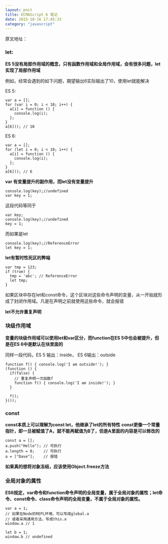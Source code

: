 ```yaml
---
layout: post
title: ECMAScript 6 笔记
date: 2015-10-16 17:45:33
category: "javascript"
--- 
```


原文地址：  

### let:

__ES 5没有局部作用域的概念，只有函数作用域和全局作用域，会有很多问题，let实现了局部作用域__

例如，经常会遇到的如下问题，期望输出6实际输出了10，使用let就能解决

ES 5:

	var a = [];
	for (var i = 0; i < 10; i++) {
	  a[i] = function () {
	    console.log(i);
	  };
	}
	a[6](); // 10

ES 6: 

	var a = [];
	for (let i = 0; i < 10; i++) {
	  a[i] = function () {
	    console.log(i);
	  };
	}
	a[6](); // 6

__var 有变量提升的副作用，而let没有变量提升__
	
	console.log(key);//undefined
	var key = 1;

这段代码等同于

	var key;
	console.log(key);//undefined
	key = 1;	

而如果是let

	console.log(key);//ReferenceError
	let key = 1;	


__let有暂时性死区的弊端__

	var tmp = 123;
	if (true) {
	  tmp = 'abc'; // ReferenceError
	  let tmp;
	}

如果区块中存在let和const命令，这个区块对这些命令声明的变量，从一开始就形成了封闭作用域。凡是在声明之前就使用这些命令，就会报错

__let不允许重复声明__

### 块级作用域

__变量的块级作用域可以使用let和var区分，而function在ES 5中也会被提升，但是在ES 6中是默认在块里面的__

同样一段代码，ES 5 输出：inside， ES 6输出：outside

	function f() { console.log('I am outside!'); }
	(function () {
	  if(false) {
	    // 重复声明一次函数f
	    function f() { console.log('I am inside!'); }
	  }

	  f();
	}());

### const

__const本质上可以理解为const let，他继承了let的所有特性__
__const更像一个常量指针，即一旦被赋值了A，就不能再赋值为B了，但是A里面的内容是可以修改的__

	const a = [];
	a.push("Hello"); // 可执行
	a.length = 0;    // 可执行
	a = ["Dave"];    // 报错

__如果真的想将对象冻结，应该使用Object.freeze方法__

### 全局对象的属性

__ES6规定，var命令和function命令声明的全局变量，属于全局对象的属性；let命令、const命令、class命令声明的全局变量，不属于全局对象的属性。__

	var a = 1;
	// 如果在Node的REPL环境，可以写成global.a
	// 或者采用通用方法，写成this.a
	window.a // 1

	let b = 1;
	window.b // undefined



